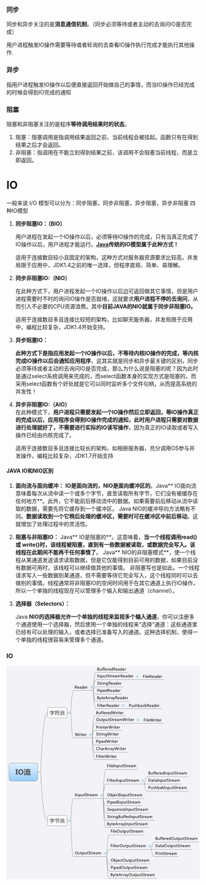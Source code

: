 ### 同步

同步和异步关注的是**消息通信机制**。（同步必须等待或者主动的去询问IO是否完成）

用户进程触发IO操作需要等待或者轮询的去查看IO操作执行完成才能执行其他操作.

### 异步

指用户进程触发IO操作以后便直接返回开始做自己的事情，而当IO操作已经完成的时候会得到IO完成的通知

### 阻塞

阻塞和非阻塞关注的是程序**等待调用结果时的状态**。

1. 阻塞：阻塞调用是指调用结果返回之前，当前线程会被挂起。函数只有在得到结果之后才会返回。
2. 非阻塞：指调用在不能立刻得到结果之前，该调用不会阻塞当前线程，而是立即返回。

# IO

一般来说 I/O 模型可以分为：同步阻塞，同步非阻塞，异步阻塞，异步非阻塞 四种IO模型

1. **同步阻塞IO：（BIO）**

   用户进程在发起一个IO操作以后，必须等待IO操作的完成，只有当真正完成了IO操作以后，用户进程才能运行。[**Java**](http://lib.csdn.net/base/javase)**传统的IO模型属于此种方式！**

   适用于连接数目较小且固定的架构，这种方式对服务器资源要求比较高，并发局限于应用中，JDK1.4之前的唯一选择，但程序直观、简单、易理解。

2. **同步非阻塞IO:（NIO）**

   在此种方式下，用户进程发起一个IO操作以后边可返回做其它事情，但是用户进程需要时不时的询问IO操作是否就绪，这就要求**用户进程不停的去询问**，从而引入不必要的CPU资源浪费。其中**目前JAVA的NIO就属于同步非阻塞IO。**

   适用于连接数目多且连接比较短的架构，比如聊天服务器，并发局限于应用中，编程比较复杂，JDK1.4开始支持。

3. **异步阻塞IO：**

   **此种方式下是指应用发起一个IO操作以后，不等待内核IO操作的完成，等内核完成IO操作以后会通知应用程序**，这其实就是同步和异步最关键的区别，同步必须等待或者主动的去询问IO是否完成，那么为什么说是阻塞的呢？因为此时是通过select系统调用来完成的，而select函数本身的实现方式是阻塞的，而采用select函数有个好处就是它可以同时监听多个文件句柄，从而提高系统的并发性！

4. **异步非阻塞IO:（AIO）**  
   在此种模式下，**用户进程只需要发起一个IO操作然后立即返回，等IO操作真正的完成以后，应用程序会得到IO操作完成的通知，此时用户进程只需要对数据进行处理就好了，不需要进行实际的IO读写操作**，因为真正的IO读取或者写入操作已经由内核完成了。

   适用于连接数目多且连接比较长的架构，如相册服务器，充分调用OS参与并发操作，编程比较复杂，JDK1.7开始支持

#### JAVA **IO和NIO区别**

1. **面向流与面向缓冲：**
   **IO是面向流的，NIO是面向缓冲区的**。Java** IO面向流意味着每次从流中读一个或多个字节，直至读取所有字节，它们没有被缓存在任何地方**。此外，它不能前后移动流中的数据。如果需要前后移动从流中读取的数据，需要先将它缓存到一个缓冲区。 Java NIO的缓冲导向方法略有不同。**数据读取到一个它稍后处理的缓冲区，需要时可在缓冲区中前后移动**。这就增加了处理过程中的灵活性。
2. **阻塞与非阻塞IO：**
   Java** IO是阻塞的**。这意味着，**当一个线程调用read\(\) 或 write\(\)时，该线程被阻塞，直到有一些数据被读取，或数据完全写入。该线程在此期间不能再干任何事情了**。 Java** NIO的非阻塞模式**，使一个线程从某通道发送请求读取数据，但是它仅能得到目前可用的数据，如果目前没有数据可用时，该线程可以继续做其他的事情。 非阻塞写也是如此。一个线程请求写入一些数据到某通道，但不需要等待它完全写入，这个线程同时可以去做别的事情。线程通常将非阻塞IO的空闲时间用于在其它通道上执行IO操作，所以一个单独的线程现在可以管理多个输入和输出通道（channel）。
3. **选择器（Selectors）：**

   Java **NIO的选择器允许一个单独的线程来监视多个输入通道**，你可以注册多个通道使用一个选择器，然后使用一个单独的线程来“选择”通道：这些通道里已经有可以处理的输入，或者选择已准备写入的通道。这种选择机制，使得一个单独的线程很容易来管理多个通道。

### IO

![](/assets/IO.png)



